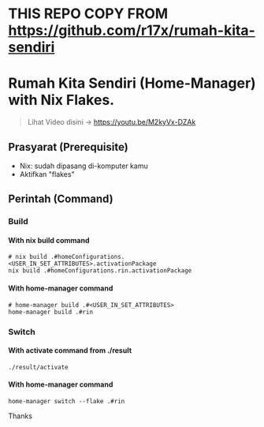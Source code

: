 # THIS REPO COPY FROM https://github.com/r17x/rumah-kita-sendiri

# Rumah Kita Sendiri (Home-Manager) with Nix Flakes.

> Lihat Video disini -> https://youtu.be/M2kyVx-DZAk 

## Prasyarat (Prerequisite)
* Nix: sudah dipasang di-komputer kamu
* Aktifkan "flakes"

## Perintah (Command)

### Build 

#### With nix build command

```console
# nix build .#homeConfigurations.<USER_IN_SET_ATTRIBUTES>.activationPackage
nix build .#homeConfigurations.rin.activationPackage
```

#### With home-manager command

```console
# home-manager build .#<USER_IN_SET_ATTRIBUTES>
home-manager build .#rin
```

### Switch

#### With activate command from ./result

```console
./result/activate
```

#### With home-manager command

```console
home-manager switch --flake .#rin
```

Thanks
